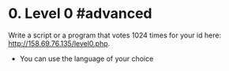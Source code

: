# 0. Level 0 #advanced
Write a script or a program that votes 1024 times for your id here: http://158.69.76.135/level0.php.

* You can use the language of your choice
